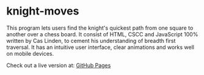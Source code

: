 # knight-moves

This program lets users find the knight's quickest path from one square to another over a chess board.
It consist of HTML, CSCC and JavaScript 100% written by Cas Linden, to cement his understanding of breadth first traversal.
It has an intuitive user interface, clear animations and works well on mobile devices. 

Check out a live version at: 
<a href="https://caslinden.github.io/knight-moves">GitHub Pages</a>
